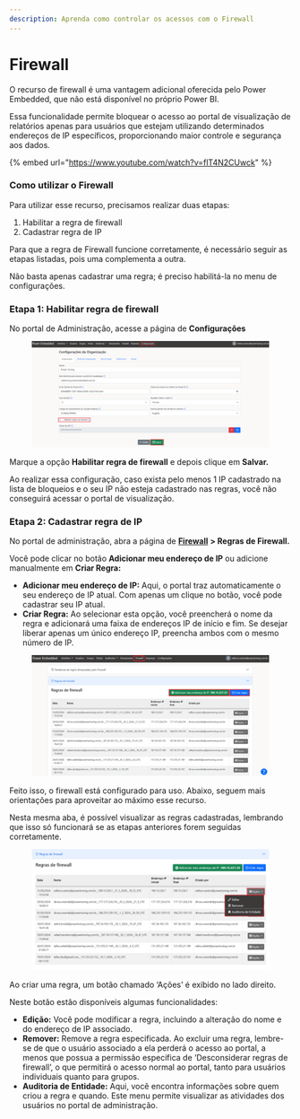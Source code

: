 ```yaml
---
description: Aprenda como controlar os acessos com o Firewall
---
```


# Firewall

O recurso de firewall é uma vantagem adicional oferecida pelo Power Embedded, que não está disponível no próprio Power BI.&#x20;

Essa funcionalidade permite bloquear o acesso ao portal de visualização de relatórios apenas para usuários que estejam utilizando determinados endereços de IP específicos, proporcionando maior controle e segurança aos dados.

{% embed url="https://www.youtube.com/watch?v=flT4N2CUwck" %}



### Como utilizar o Firewall

Para utilizar esse recurso, precisamos realizar duas etapas:

1. Habilitar a regra de firewall
2. Cadastrar regra de IP

Para que a regra de Firewall funcione corretamente, é necessário seguir as etapas listadas, pois uma complementa a outra.&#x20;

Não basta apenas cadastrar uma regra; é preciso habilitá-la no menu de configurações.



### Etapa 1: Habilitar regra de firewall

No portal de Administração, acesse a página de **Configurações**

<figure><img src="../../.gitbook/assets/image (199).png" alt=""><figcaption></figcaption></figure>

Marque a opção **Habilitar regra de firewall** e depois clique em **Salvar.**

Ao realizar essa configuração, caso exista pelo menos 1 IP cadastrado na lista de bloqueios e o seu IP não esteja cadastrado nas regras, você não conseguirá acessar o portal de visualização.



### Etapa 2: Cadastrar regra de IP

No portal de administração, abra a página de [**Firewall**](https://admin.powerportal.cloud/Firewall) **> Regras de Firewall.**

Você pode clicar no botão **Adicionar meu endereço de IP** ou adicione manualmente em **Criar Regra:**

* **Adicionar meu endereço de IP:** Aqui, o portal traz automaticamente o seu endereço de IP atual. Com apenas um clique no botão, você pode cadastrar seu IP atual.
* **Criar Regra:** Ao selecionar esta opção, você preencherá o nome da regra e adicionará uma faixa de endereços IP de início e fim. Se desejar liberar apenas um único endereço IP, preencha ambos com o mesmo número de IP.

<figure><img src="../../.gitbook/assets/image (200).png" alt=""><figcaption></figcaption></figure>

Feito isso, o firewall está configurado para uso. Abaixo, seguem mais orientações para aproveitar ao máximo esse recurso.

Nesta mesma aba, é possível visualizar as regras cadastradas, lembrando que isso só funcionará se as etapas anteriores forem seguidas corretamente.&#x20;

<figure><img src="../../.gitbook/assets/image (201).png" alt=""><figcaption></figcaption></figure>

Ao criar uma regra, um botão chamado ‘Ações’ é exibido no lado direito.&#x20;

Neste botão estão disponíveis algumas funcionalidades:

* **Edição:** Você pode modificar a regra, incluindo a alteração do nome e do endereço de IP associado.
* **Remover:** Remove a regra especificada. Ao excluir uma regra, lembre-se de que o usuário associado a ela perderá o acesso ao portal, a menos que possua a permissão específica de ‘Desconsiderar regras de firewall’, o que permitirá o acesso normal ao portal, tanto para usuários individuais quanto para grupos.
* **Auditoria de Entidade:** Aqui, você encontra informações sobre quem criou a regra e quando. Este menu permite visualizar as atividades dos usuários no portal de administração.
